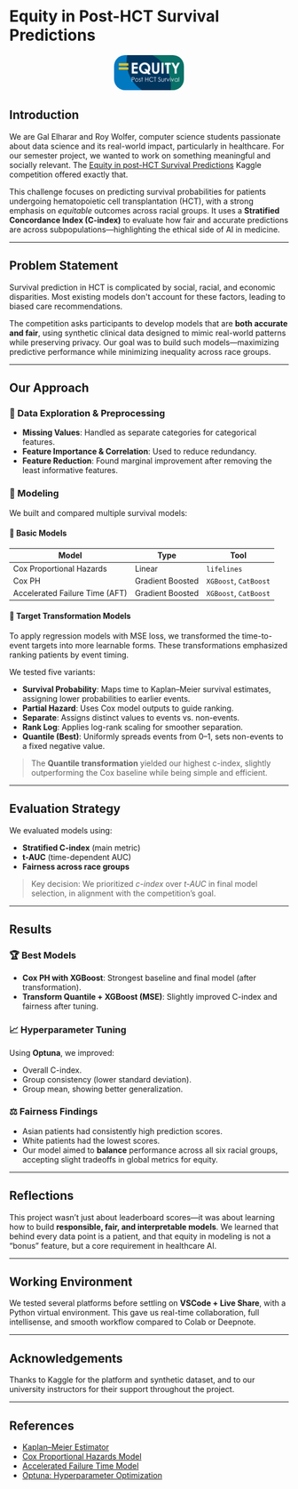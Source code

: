 # Equity in Post-HCT Survival Predictions

<p align="center">
  <img src="assets/header.png" width="25%" style="border-radius:20px;" />
</p>

## Introduction

We are Gal Elharar and Roy Wolfer, computer science students passionate about data science and its real-world impact, particularly in healthcare. For our semester project, we wanted to work on something meaningful and socially relevant. The [Equity in post-HCT Survival Predictions](https://www.kaggle.com/competitions/equity-post-HCT-survival-predictions) Kaggle competition offered exactly that.

This challenge focuses on predicting survival probabilities for patients undergoing hematopoietic cell transplantation (HCT), with a strong emphasis on *equitable* outcomes across racial groups. It uses a **Stratified Concordance Index (C-index)** to evaluate how fair and accurate predictions are across subpopulations—highlighting the ethical side of AI in medicine.

---

## Problem Statement

Survival prediction in HCT is complicated by social, racial, and economic disparities. Most existing models don't account for these factors, leading to biased care recommendations.

The competition asks participants to develop models that are **both accurate and fair**, using synthetic clinical data designed to mimic real-world patterns while preserving privacy. Our goal was to build such models—maximizing predictive performance while minimizing inequality across race groups.

---

## Our Approach

### 🧪 Data Exploration & Preprocessing
- **Missing Values**: Handled as separate categories for categorical features.
- **Feature Importance & Correlation**: Used to reduce redundancy.
- **Feature Reduction**: Found marginal improvement after removing the least informative features.

### 🧠 Modeling
We built and compared multiple survival models:

#### 🔹 Basic Models
| Model | Type | Tool |
|---|---|---|
| Cox Proportional Hazards | Linear | `lifelines` |
| Cox PH | Gradient Boosted | `XGBoost`, `CatBoost` |
| Accelerated Failure Time (AFT) | Gradient Boosted | `XGBoost`, `CatBoost` |

#### 🔸 Target Transformation Models

To apply regression models with MSE loss, we transformed the time-to-event targets into more learnable forms. These transformations emphasized ranking patients by event timing.

We tested five variants:
- **Survival Probability**: Maps time to Kaplan–Meier survival estimates, assigning lower probabilities to earlier events.
- **Partial Hazard**: Uses Cox model outputs to guide ranking.
- **Separate**: Assigns distinct values to events vs. non-events.
- **Rank Log**: Applies log-rank scaling for smoother separation.
- **Quantile (Best)**: Uniformly spreads events from 0–1, sets non-events to a fixed negative value.

> The **Quantile transformation** yielded our highest c-index, slightly outperforming the Cox baseline while being simple and efficient.

---

## Evaluation Strategy

We evaluated models using:
- **Stratified C-index** (main metric)
- **t-AUC** (time-dependent AUC)
- **Fairness across race groups**

> Key decision: We prioritized *c-index* over *t-AUC* in final model selection, in alignment with the competition’s goal.

---

## Results

### 🏆 Best Models
- **Cox PH with XGBoost**: Strongest baseline and final model (after transformation).
- **Transform Quantile + XGBoost (MSE)**: Slightly improved C-index and fairness after tuning.

### 📈 Hyperparameter Tuning
Using **Optuna**, we improved:
- Overall C-index.
- Group consistency (lower standard deviation).
- Group mean, showing better generalization.

### ⚖️ Fairness Findings
- Asian patients had consistently high prediction scores.
- White patients had the lowest scores.
- Our model aimed to **balance** performance across all six racial groups, accepting slight tradeoffs in global metrics for equity.

---

## Reflections

This project wasn’t just about leaderboard scores—it was about learning how to build **responsible, fair, and interpretable models**. We learned that behind every data point is a patient, and that equity in modeling is not a “bonus” feature, but a core requirement in healthcare AI.

---

## Working Environment

We tested several platforms before settling on **VSCode + Live Share**, with a Python virtual environment. This gave us real-time collaboration, full intellisense, and smooth workflow compared to Colab or Deepnote.

---

## Acknowledgements

Thanks to Kaggle for the platform and synthetic dataset, and to our university instructors for their support throughout the project.

---

## References

- [Kaplan–Meier Estimator](https://en.wikipedia.org/wiki/Kaplan%E2%80%93Meier_estimator)
- [Cox Proportional Hazards Model](https://en.wikipedia.org/wiki/Proportional_hazards_model)
- [Accelerated Failure Time Model](https://en.wikipedia.org/wiki/Accelerated_failure_time_model)
- [Optuna: Hyperparameter Optimization](https://optuna.org/)